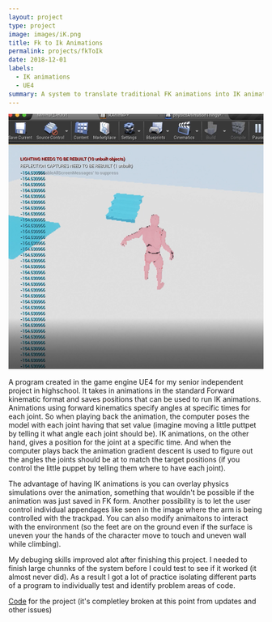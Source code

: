 ```yaml
---
layout: project
type: project
image: images/iK.png
title: Fk to Ik Animations
permalink: projects/fkToIk
date: 2018-12-01
labels:
  - IK animations
  - UE4
summary: A system to translate traditional FK animations into IK animation targets.
---
```


<img class="ui medium right floated rounded image" src="/images/iK.png">

A program created in the game engine UE4 for my senior independent project in highschool. It takes in animations in the standard Forward kinematic format and saves positions that can be used to run IK animations. Animations using forward kinematics specify angles at specific times for each joint. So when playing back the animation, the computer poses the model with each joint having that set value (imagine moving a little puttpet by telling it what angle each joint should be). IK animations, on the other hand, gives a position for the joint at a specific time. And when the computer plays back the animation gradient descent is used to figure out the angles the joints should be at to match the target positions (if you control the little puppet by telling them where to have each joint). 

The advantage of having IK animations is you can overlay physics simulations over the animation, something that wouldn't be possible if the animation was just saved in FK form. Another possibility is to let the user control individual appendages like seen in the image where the arm is being controlled with the trackpad. You can also modify animaitons to interact with the environment (so the feet are on the ground even if the surface is uneven your the hands of the character move to touch and uneven wall while climbing). 

My debuging skills improved alot after finishing this project. I needed to finish large chunnks of the system before I could test to see if it worked (it almost never did). As a result I got a lot of practice isolating different parts of a program to individually test and identify problem areas of code. 

[Code](https://github.com/cpak2019/cuddly-octo-journey) for the project (it's completley broken at this point from updates and other issues)
